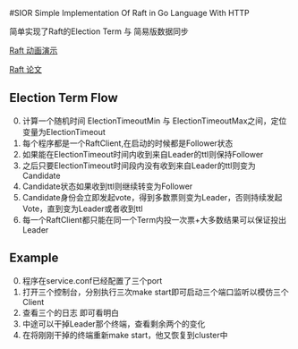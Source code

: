 #SIOR
Simple Implementation Of Raft in Go Language With HTTP 

简单实现了Raft的Election Term 与 简易版数据同步

[Raft 动画演示](http://thesecretlivesofdata.com/raft/)

[Raft 论文](https://web.stanford.edu/~ouster/cgi-bin/papers/raft-atc14)


## Election Term Flow
0. 计算一个随机时间 ElectionTimeoutMin 与 ElectionTimeoutMax之间，定位变量为ElectionTimeout
1. 每个程序都是一个RaftClient,在启动的时候都是Follower状态
2. 如果能在ElectionTimeout时间内收到来自Leader的ttl则保持Follower
3. 之后只要ElectionTimeout时间段内没有收到来自Leader的ttl则变为Candidate
4. Candidate状态如果收到ttl则继续转变为Follower
5. Candidate身份会立即发起vote，得到多数票则变为Leader，否则持续发起Vote，直到变为Leader或者收到ttl
6. 每一个RaftClient都只能在同一个Term内投一次票+大多数结果可以保证投出Leader

## Example
0. 程序在service.conf已经配置了三个port
1. 打开三个控制台，分别执行三次make start即可启动三个端口监听以模仿三个Client
2. 查看三个的日志 即可看明白
3. 中途可以干掉Leader那个终端，查看剩余两个的变化
4. 在将刚刚干掉的终端重新make start，他又恢复到cluster中
